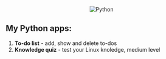 <div align="center">

![Python](https://github.com/RadkaMat/application_python/blob/master/python_picture_small.png)

</div>

## My Python apps:

1. **To-do list** - add, show and delete to-dos
2. **Knowledge quiz** - test your Linux knoledge, medium level

